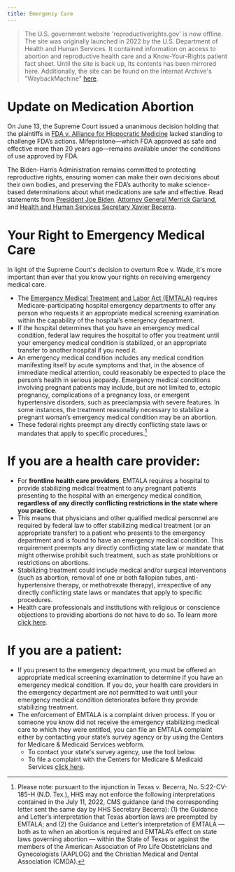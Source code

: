 ```yaml
---
title: Emergency Care
---
```


> The U.S. government website 'reproductiverights.gov' is now offline. The site was originally launched in 2022 by the U.S. Department of Health and Human Services. It contained information on access to abortion and reproductive health care and a Know-Your-Rights patient fact sheet. Until the site is back up, Its contents has been mirrored here. Additionally, the site can be found on the Internat Archive's "WaybackMachine" [here](https://web.archive.org/web/20250102130143/https://reproductiverights.gov/).

# Update on Medication Abortion

On June 13, the Supreme Court issued a unanimous decision holding that the plaintiffs in [FDA v. Alliance for Hippocratic Medicine](https://www.supremecourt.gov/opinions/23pdf/23-235_n7ip.pdf) lacked standing to challenge FDA’s actions. Mifepristone—which FDA approved as safe and effective more than 20 years ago—remains available under the conditions of use approved by FDA.

The Biden-Harris Administration remains committed to protecting reproductive rights, ensuring women can make their own decisions about their own bodies, and preserving the FDA’s authority to make science-based determinations about what medications are safe and effective. Read statements from [President Joe Biden](https://www.whitehouse.gov/briefing-room/statements-releases/2024/06/13/statement-from-president-joe-biden-on-supreme-court-decision-on-fda-v-alliance-for-hippocratic-medicine/), [Attorney General Merrick Garland](https://www.justice.gov/opa/pr/attorney-general-merrick-b-garland-statement-supreme-courts-decision-fda-v-alliance), and [Health and Human Services Secretary Xavier Becerra](https://www.hhs.gov/about/news/2024/06/13/hhs-secretary-xavier-becerra-statement-supreme-court-decision-food-drug-administration-alliance-hippocratic-medicine.html).

# Your Right to Emergency Medical Care

In light of the Supreme Court's decision to overturn Roe v. Wade, it's more important than ever that you know your rights on receiving emergency medical care.

- The [Emergency Medical Treatment and Labor Act (EMTALA)](https://www.cms.gov/medicareprovider-enrollment-and-certificationsurveycertificationgeninfopolicy-and-memos-states-and/reinforcement-emtala-obligations-specific-patients-who-are-pregnant-or-are-experiencing-pregnancy) requires Medicare-participating hospital emergency departments to offer any person who requests it an appropriate medical screening examination within the capability of the hospital’s emergency department.
- If the hospital determines that you have an emergency medical condition, federal law requires the hospital to offer you treatment until your emergency medical condition is stabilized, or an appropriate transfer to another hospital if you need it.
- An emergency medical condition includes any medical condition manifesting itself by acute symptoms and that, in the absence of immediate medical attention, could reasonably be expected to place the person’s health in serious jeopardy. Emergency medical conditions involving pregnant patients may include, but are not limited to, ectopic pregnancy, complications of a pregnancy loss, or emergent hypertensive disorders, such as preeclampsia with severe features. In some instances, the treatment reasonably necessary to stabilize a pregnant woman’s emergency medical condition may be an abortion.
- These federal rights preempt any directly conflicting state laws or mandates that apply to specific procedures.[^fn1]

[^fn1]: Please note: pursuant to the injunction in Texas v. Becerra, No. 5:22-CV-185-H (N.D. Tex.), HHS may not enforce the following interpretations contained in the July 11, 2022, CMS guidance (and the corresponding letter sent the same day by HHS Secretary Becerra): (1) the Guidance and Letter’s interpretation that Texas abortion laws are preempted by EMTALA; and (2) the Guidance and Letter’s interpretation of EMTALA — both as to when an abortion is required and EMTALA’s effect on state laws governing abortion — within the State of Texas or against the members of the American Association of Pro Life Obstetricians and Gynecologists (AAPLOG) and the Christian Medical and Dental Association (CMDA).

# If you are a health care provider:

- For **frontline health care providers**, EMTALA requires a hospital to provide stabilizing medical treatment to any pregnant patients presenting to the hospital with an emergency medical condition, **regardless of any directly conflicting restrictions in the state where you practice**.
- This means that physicians and other qualified medical personnel are required by federal law to offer stabilizing medical treatment (or an appropriate transfer) to a patient who presents to the emergency department and is found to have an emergency medical condition. This requirement preempts any directly conflicting state law or mandate that might otherwise prohibit such treatment, such as state prohibitions or restrictions on abortions.
- Stabilizing treatment could include medical and/or surgical interventions (such as abortion, removal of one or both fallopian tubes, anti-hypertensive therapy, or methotrexate therapy), irrespective of any directly conflicting state laws or mandates that apply to specific procedures.
- Health care professionals and institutions with religious or conscience objections to providing abortions do not have to do so. To learn more [click here](https://www.hhs.gov/conscience/index.html).

# If you are a patient:

- If you present to the emergency department, you must be offered an appropriate medical screening examination to determine if you have an emergency medical condition. If you do, your health care providers in the emergency department are not permitted to wait until your emergency medical condition deteriorates before they provide stabilizing treatment.
- The enforcement of EMTALA is a complaint driven process. If you or someone you know did not receive the emergency stabilizing medical care to which they were entitled, you can file an EMTALA complaint either by contacting your state’s survey agency or by using the Centers for Medicare & Medicaid Services webform.
    - To contact your state's survey agency, use the tool below.
    - To file a complaint with the Centers for Medicare & Medicaid Services [click here](https://www.cms.gov/priorities/your-patient-rights/emergency-room-rights).


